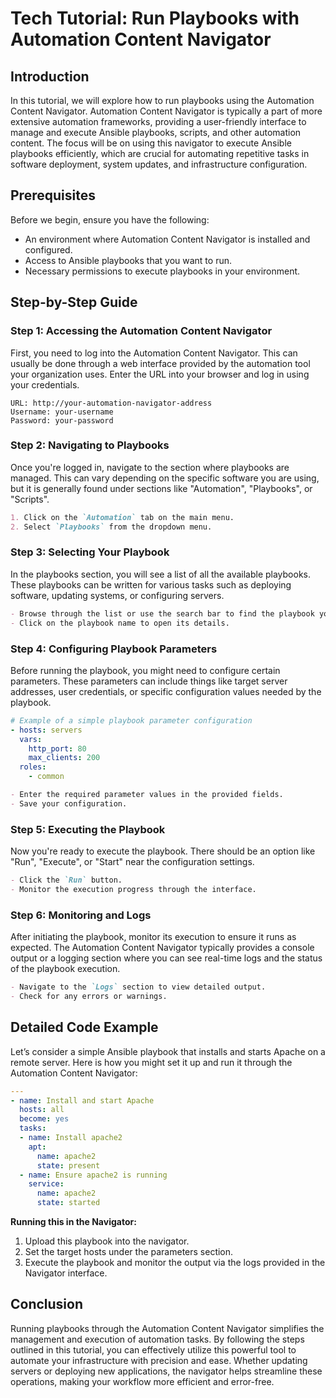 # Tech Tutorial: Run Playbooks with Automation Content Navigator

## Introduction

In this tutorial, we will explore how to run playbooks using the Automation Content Navigator. Automation Content Navigator is typically a part of more extensive automation frameworks, providing a user-friendly interface to manage and execute Ansible playbooks, scripts, and other automation content. The focus will be on using this navigator to execute Ansible playbooks efficiently, which are crucial for automating repetitive tasks in software deployment, system updates, and infrastructure configuration.

## Prerequisites

Before we begin, ensure you have the following:
- An environment where Automation Content Navigator is installed and configured.
- Access to Ansible playbooks that you want to run.
- Necessary permissions to execute playbooks in your environment.

## Step-by-Step Guide

### Step 1: Accessing the Automation Content Navigator

First, you need to log into the Automation Content Navigator. This can usually be done through a web interface provided by the automation tool your organization uses. Enter the URL into your browser and log in using your credentials.

```plaintext
URL: http://your-automation-navigator-address
Username: your-username
Password: your-password
```

### Step 2: Navigating to Playbooks

Once you're logged in, navigate to the section where playbooks are managed. This can vary depending on the specific software you are using, but it is generally found under sections like "Automation", "Playbooks", or "Scripts".

```markdown
1. Click on the `Automation` tab on the main menu.
2. Select `Playbooks` from the dropdown menu.
```

### Step 3: Selecting Your Playbook

In the playbooks section, you will see a list of all the available playbooks. These playbooks can be written for various tasks such as deploying software, updating systems, or configuring servers.

```markdown
- Browse through the list or use the search bar to find the playbook you want to run.
- Click on the playbook name to open its details.
```

### Step 4: Configuring Playbook Parameters

Before running the playbook, you might need to configure certain parameters. These parameters can include things like target server addresses, user credentials, or specific configuration values needed by the playbook.

```yaml
# Example of a simple playbook parameter configuration
- hosts: servers
  vars:
    http_port: 80
    max_clients: 200
  roles:
    - common
```

```markdown
- Enter the required parameter values in the provided fields.
- Save your configuration.
```

### Step 5: Executing the Playbook

Now you're ready to execute the playbook. There should be an option like "Run", "Execute", or "Start" near the configuration settings.

```markdown
- Click the `Run` button.
- Monitor the execution progress through the interface.
```

### Step 6: Monitoring and Logs

After initiating the playbook, monitor its execution to ensure it runs as expected. The Automation Content Navigator typically provides a console output or a logging section where you can see real-time logs and the status of the playbook execution.

```markdown
- Navigate to the `Logs` section to view detailed output.
- Check for any errors or warnings.
```

## Detailed Code Example

Let’s consider a simple Ansible playbook that installs and starts Apache on a remote server. Here is how you might set it up and run it through the Automation Content Navigator:

```yaml
---
- name: Install and start Apache
  hosts: all
  become: yes
  tasks:
  - name: Install apache2
    apt:
      name: apache2
      state: present
  - name: Ensure apache2 is running
    service:
      name: apache2
      state: started
```

**Running this in the Navigator:**

1. Upload this playbook into the navigator.
2. Set the target hosts under the parameters section.
3. Execute the playbook and monitor the output via the logs provided in the Navigator interface.

## Conclusion

Running playbooks through the Automation Content Navigator simplifies the management and execution of automation tasks. By following the steps outlined in this tutorial, you can effectively utilize this powerful tool to automate your infrastructure with precision and ease. Whether updating servers or deploying new applications, the navigator helps streamline these operations, making your workflow more efficient and error-free.